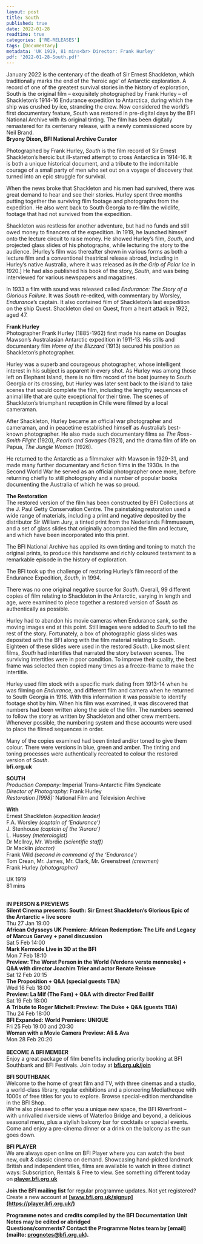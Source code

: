 ```yaml
---
layout: post
title: South 
published: true
date: 2022-01-28
readtime: true
categories: ['RE-RELEASES']
tags: [Documentary]
metadata: 'UK 1919, 81 mins<br> Director: Frank Hurley'
pdf: '2022-01-28-South.pdf'
---
```


January 2022 is the centenary of the death of Sir Ernest Shackleton, which traditionally marks the end of the ‘heroic age’ of Antarctic exploration. A record of one of the greatest survival stories in the history of exploration, South is the original film – exquisitely photographed by Frank Hurley – of Shackleton’s 1914-16 Endurance expedition to Antarctica, during which the ship was crushed by ice, stranding the crew. Now considered the world’s first documentary feature, South was restored in pre-digital days by the BFI National Archive with its original tinting. The film has been digitally remastered for its centenary release, with a newly commissioned score by Neil Brand.<br>
**Bryony Dixon, BFI National Archive Curator**

Photographed by Frank Hurley, _South_ is the film record of Sir Ernest Shackleton’s heroic but ill-starred attempt to cross Antarctica in 1914-16. It is both a unique historical document, and a tribute to the indomitable courage of a small party of men who set out on a voyage of discovery that turned into an epic struggle for survival.

When the news broke that Shackleton and his men had survived, there was great demand to hear and see their stories. Hurley spent three months putting together the surviving film footage and photographs from the expedition. He also went back to South Georgia to re-film the wildlife, footage that had not survived from the expedition.

Shackleton was restless for another adventure, but had no funds and still owed money to financers of the expedition. In 1919, he launched himself onto the lecture circuit to raise money. He showed Hurley’s film, _South_, and projected glass slides of his photographs, while lecturing the story to the audience. [Hurley’s film was thereafter shown in various forms as both a lecture film and a conventional theatrical release abroad, including in Hurley’s native Australia, where it was released as _In the Grip of Polar Ice_ in 1920.] He had also published his book of the story, _South_, and was being interviewed for various newspapers and magazines.

In 1933 a film with sound was released called _Endurance: The Story of a Glorious Failure_. It was _South_ re-edited, with commentary by Worsley, _Endurance_’s captain. It also contained film of Shackleton’s last expedition on the ship Quest. Shackleton died on Quest, from a heart attack in 1922,  aged 47.

**Frank Hurley**<br>
Photographer Frank Hurley (1885-1962) first made his name on Douglas Mawson’s Australasian Antarctic expedition in 1911-13. His stills and documentary film _Home of the Blizzard_ (1913) secured his position as Shackleton’s photographer.

Hurley was a superb and courageous photographer, whose intelligent interest in his subject is apparent in every shot. As Hurley was among those left on Elephant Island, there is no film record of the boat journey to South Georgia or its crossing, but Hurley was later sent back to the island to take scenes that would complete the film, including the lengthy sequences of animal life that are quite exceptional for their time. The scenes of Shackleton’s triumphant reception in Chile were filmed by a local cameraman.

After Shackleton, Hurley became an official war photographer and cameraman, and in peacetime established himself as Australia’s best-known photographer. He also made such documentary films as _The Ross-Smith Flight_ (1920), _Pearls and Savages_ (1921), and the drama film of life on Papua, _The Jungle Woman_ (1926).

He returned to the Antarctic as a filmmaker with Mawson in 1929-31, and made many further documentary and fiction films in the 1930s. In the Second World War he served as an official photographer once more, before returning chiefly to still photography and a number of popular books documenting the Australia of which he was so proud.

**The Restoration**<br>
The restored version of the film has been constructed by BFI Collections at the J. Paul Getty Conservation Centre. The painstaking restoration used a wide range of materials, including a print and negative deposited by the distributor Sir William Jury, a tinted print from the Nederlands Filmmuseum, and a set of glass slides that originally accompanied the film and lecture, and which have been incorporated into this print.

The BFI National Archive has applied its own tinting and toning to match the original prints, to produce this handsome and richly coloured testament to a remarkable episode in the history of exploration.

The BFI  took up the challenge of restoring Hurley’s film record of the Endurance Expedition, _South_, in 1994.

There was no one original negative source for _South_. Overall, 99 different copies of film relating to Shackleton in the Antarctic, varying in length and age, were examined to piece together a restored version of _South_ as authentically as possible.

Hurley had to abandon his movie cameras when Endurance sank, so the moving images end at this point. Still images were added to _South_ to tell the rest of the story. Fortunately, a box of photographic glass slides was deposited with the BFI  along with the film material relating to _South_. Eighteen of these slides were used in the restored _South_. Like most silent films, _South_ had intertitles that narrated the story between scenes. The surviving intertitles were in poor condition. To improve their quality, the best frame was selected then copied many times as a freeze-frame to make the intertitle.

Hurley used film stock with a specific mark dating from 1913-14 when he was filming on _Endurance_, and different film and camera when he returned to South Georgia in 1916. With this information it was possible to identify footage shot by him. When his film was examined, it was discovered that numbers had been written along the side of the film. The numbers seemed to follow the story as written by Shackleton and other crew members. Whenever possible, the numbering system and these accounts were used to place the filmed sequences in order.

Many of the copies examined had been tinted and/or toned to give them colour. There were versions in blue, green and amber. The tinting and toning processes were authentically recreated to colour the restored version of _South_.<br>
**bfi.org.uk**<br>

**SOUTH**<br>
_Production Company:_ Imperial Trans-Antarctic Film Syndicate  
_Director of Photography:_ Frank Hurley  
_Restoration [1998]:_ National Film and Television Archive<br>

**With**<br>
Ernest Shackleton _(expedition leader)_  
F.A. Worsley _(captain of ‘Endurance’)_  
J. Stenhouse _(captain of the ‘Aurora’)_  
L. Hussey _(meterologist)_  
Dr McIlroy, Mr. Wordie _(scientific staff)_  
Dr Macklin _(doctor)_  
Frank Wild _(second in command of the ‘Endurance’)_  
Tom Crean, Mr. James, Mr. Clark, Mr. Greenstreet _(crewmen)_  
Frank Hurley _(photographer)_<br>

UK 1919<br>
81 mins<br>
<br>

**IN PERSON & PREVIEWS**<br>
**Silent Cinema presents: South: Sir Ernest Shackleton’s Glorious Epic of the Antarctic + live score**<br>
Thu 27 Jan 19:00<br>
**African Odysseys UK Premiere: African Redemption: The Life and Legacy of Marcus Garvey + panel discussion**<br>
Sat 5 Feb 14:00<br>
**Mark Kermode Live in 3D at the BFI**<br>
Mon 7 Feb 18:10<br>
**Preview: The Worst Person in the World (Verdens verste menneske) + Q&A with director Joachim Trier and actor Renate Reinsve**<br>
Sat 12 Feb 20:15<br>
**The Proposition + Q&A (special guests TBA)**<br>
Wed 16 Feb 18:00<br>
**Preview: La Mif (The Fam) + Q&A with director Fred Baillif**<br>
Sat 19 Feb 18:00<br>
**A Tribute to Roger Michell: Preview: The Duke + Q&A (guests TBA)**<br>
Thu 24 Feb 18:00<br>
**BFI Expanded: World Premiere: UNIQUE**<br>
Fri 25 Feb 19:00 and 20:30<br>
**Woman with a Movie Camera Preview: Ali & Ava**<br>
Mon 28 Feb 20:20<br>
<br>
**BECOME A BFI MEMBER**<br>
Enjoy a great package of film benefits including priority booking at BFI Southbank and BFI Festivals. Join today at **[bfi.org.uk/join](https://www.bfi.org.uk/become-bfi-member)**

**BFI SOUTHBANK**<br>
Welcome to the home of great film and TV, with three cinemas and a studio, a world-class library, regular exhibitions and a pioneering Mediatheque with 1000s of free titles for you to explore. Browse special-edition merchandise in the BFI Shop.<br>
We’re also pleased to offer you a unique new space, the BFI Riverfront – with unrivalled riverside views of Waterloo Bridge and beyond, a delicious seasonal menu, plus a stylish balcony bar for cocktails or special events. Come and enjoy a pre-cinema dinner or a drink on the balcony as the sun goes down.

**BFI PLAYER**<br>
We are always open online on BFI Player where you can watch the best new, cult & classic cinema on demand. Showcasing hand-picked landmark British and independent titles, films are available to watch in three distinct ways: Subscription, Rentals & Free to view. See something different today on **[player.bfi.org.uk](https://player.bfi.org.uk/)**

**Join the BFI mailing list** for regular programme updates. Not yet registered? Create a new account at **[www.bfi.org.uk/signup](https://player.bfi.org.uk/)**

**Programme notes and credits compiled by the BFI Documentation Unit  
Notes may be edited or abridged  
Questions/comments? Contact the Programme Notes team by [email](mailto: prognotes@bfi.org.uk).**
